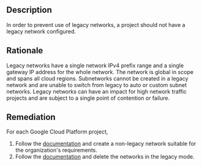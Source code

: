 ## Description

In order to prevent use of legacy networks, a project should not have a legacy network configured.

## Rationale

Legacy networks have a single network IPv4 prefix range and a single gateway IP address for the whole network. The network is global in scope and spans all cloud regions. Subnetworks cannot be created in a legacy network and are unable to switch from legacy to auto or custom subnet networks. Legacy networks can have an impact for high network traffic projects and are subject to a single point of contention or failure.

## Remediation

For each Google Cloud Platform project,

1. Follow the [documentation](https://cloud.google.com/vpc/docs/using-legacy#creating_a_legacy_network) and create a non-legacy network suitable for the organization's requirements.
2. Follow the [documentation](https://cloud.google.com/vpc/docs/using-legacy#deleting_a_legacy_network) and delete the networks in the legacy mode.